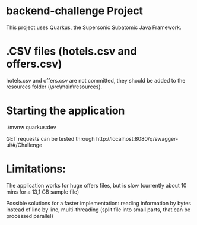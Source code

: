 # backend-challenge Project

This project uses Quarkus, the Supersonic Subatomic Java Framework.

# .CSV files (hotels.csv and offers.csv)
hotels.csv and offers.csv are not committed, they should be added to the resources folder (\src\main\resources). 

# Starting the application
./mvnw quarkus:dev

GET requests can be tested through
http://localhost:8080/q/swagger-ui/#/Challenge

# Limitations:
The application works for huge offers files, but is slow (currently about 10 mins for a 13,1 GB sample file)

Possible solutions for a faster implementation: reading information by bytes instead of line by line, multi-threading (split file into small parts, that can be processed parallel)